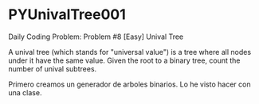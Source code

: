# PYUnivalTree001
Daily Coding Problem: Problem #8 [Easy] Unival Tree


A unival tree (which stands for "universal value") is a tree where all nodes under it have the same value. Given the root to a binary tree, count the number of unival subtrees.

Primero creamos un generador de arboles binarios. Lo he visto hacer con una clase.

